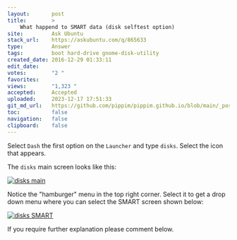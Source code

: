 ```yaml
---
layout:       post
title:        >
    What happend to SMART data (disk selftest option)
site:         Ask Ubuntu
stack_url:    https://askubuntu.com/q/865633
type:         Answer
tags:         boot hard-drive gnome-disk-utility
created_date: 2016-12-29 01:33:11
edit_date:    
votes:        "2 "
favorites:    
views:        "1,323 "
accepted:     Accepted
uploaded:     2023-12-17 17:51:33
git_md_url:   https://github.com/pippim/pippim.github.io/blob/main/_posts/2016/2016-12-29-What-happend-to-SMART-data-_disk-selftest-option_.md
toc:          false
navigation:   false
clipboard:    false
---
```


Select `Dash` the first option on the `Launcher` and type `disks`. Select the icon that appears.

The `disks` main screen looks like this:

[![disks main][1]][1]

Notice the "hamburger" menu in the top right corner. Select it to get a drop down menu where you can select the SMART screen shown below:

[![disks SMART][2]][2]

If you require further explanation please comment below.

  [1]: https://i.stack.imgur.com/lb9q5.png
  [2]: https://i.stack.imgur.com/7Hbj5.png
